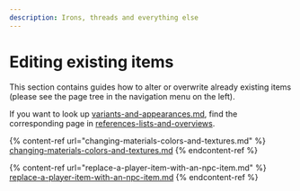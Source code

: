 ```yaml
---
description: Irons, threads and everything else
---
```


# Editing existing items

This section contains guides how to alter or overwrite already existing items (please see the page tree in the navigation menu on the left).

If you want to look up [variants-and-appearances.md](../../../references-lists-and-overviews/equipment/variants-and-appearances.md "mention"), find the corresponding page in [references-lists-and-overviews](../../../references-lists-and-overviews/ "mention").

{% content-ref url="changing-materials-colors-and-textures.md" %}
[changing-materials-colors-and-textures.md](changing-materials-colors-and-textures.md)
{% endcontent-ref %}

{% content-ref url="replace-a-player-item-with-an-npc-item.md" %}
[replace-a-player-item-with-an-npc-item.md](replace-a-player-item-with-an-npc-item.md)
{% endcontent-ref %}
